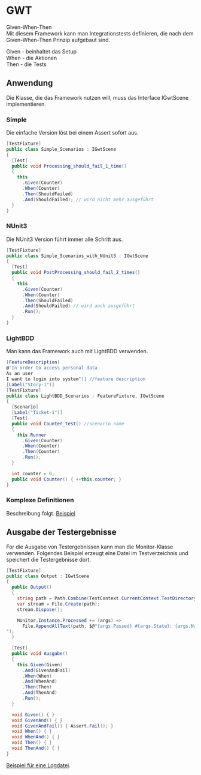 # GWT
Given-When-Then  
Mit diesem Framework kann man Integrationstests definieren, die nach dem Given-When-Then Prinzip aufgebaut sind.

Given - beinhaltet das Setup  
When - die Aktionen  
Then - die Tests  

## Anwendung

Die Klasse, die das Framework nutzen will, muss das Interface IGwtScene implementieren.

### Simple

Die einfache Version löst bei einem Assert sofort aus. 

```C#
[TestFixture]
public class Simple_Scenarios : IGwtScene
{
  [Test]
  public void Processing_should_fail_1_time()
  {
    this
      .Given(Counter)
      .When(Counter)
      .Then(ShouldFailed) 
      .And(ShouldFailed); // wird nicht mehr ausgeführt
  }
}
```

### NUnit3

Die NUnit3 Version führt immer alle Schritt aus.

```C#
[TestFixture]
public class Simple_Scenarios_with_NUnit3 : IGwtScene
{
  [Test]
  public void PostProcessing_should_fail_2_times()
  {
    this
      .Given(Counter)
      .When(Counter)
      .Then(ShouldFailed)
      .And(ShouldFailed) // wird auch ausgeführt
      .Run();
  }
}
```

### LightBDD

Man kann das Framework auch mit LightBDD verwenden.

```C#
[FeatureDescription(
@"In order to access personal data
As an user
I want to login into system")] //feature description
[Label("Story-1")]
[TestFixture]
public class LightBDD_Scenarios : FeatureFixture, IGwtScene
{
  [Scenario]
  [Label("Ticket-1")]
  [Test]
  public void Counter_test() //scenario name
  {
    this.Runner
      .Given(Counter)
      .When(Counter)
      .Then(Counter)
      .Run();
  }

  int counter = 0;
  public void Counter() { ++this.counter; }
}
```

### Komplexe Definitionen

Beschreibung folgt.
[Beispiel](https://github.com/lwuckel/GWT/blob/master/GWT.Tests/Advanced_method_NUnit3_test.cs)

## Ausgabe der Testergebnisse

For die Ausgabe von Testergebnissen kann man die Monitor-Klasse verwenden. Folgendes Beispiel erzeugt eine Datei im Testverzeichnis und speichert die Testergebnisse dort.


```C#
[TestFixture]
public class Output : IGwtScene
{
  public Output()
  {
    string path = Path.Combine(TestContext.CurrentContext.TestDirectory, @"out.txt");
    var stream = File.Create(path);
    stream.Dispose();

    Monitor.Instance.Processed += (args) =>
      File.AppendAllText(path, $@"{args.Passed} #{args.State}: {args.Name}
");
  }

  [Test]
  public void Ausgabe()
  {
    this.Given(Given)
      .And(GivenAndFail)
      .When(When)
      .And(WhenAnd)
      .Then(Then)
      .And(ThenAnd)
      .Run();
  }

  void Given() { }
  void GivenAnd() { }
  void GivenAndFail() { Assert.Fail(); }
  void When() { }
  void WhenAnd() { }
  void Then() { }
  void ThenAnd() { }
}
```

[Beispiel für eine Logdatei](https://github.com/lwuckel/GWT/blob/master/GWT.Tests/MonitorLogFile.cs).
